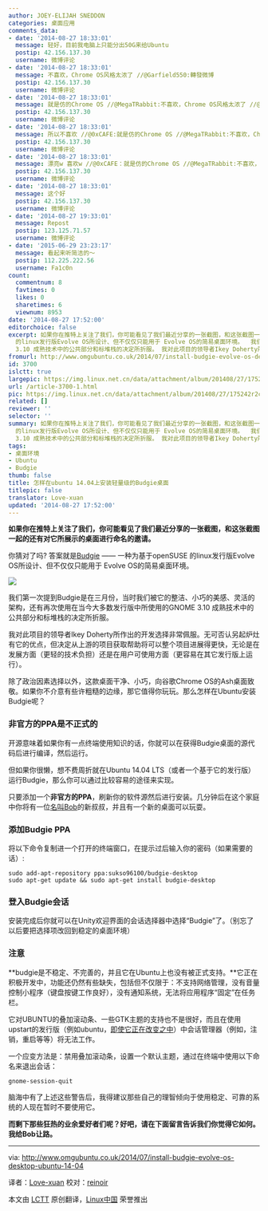 ```yaml
---
author: JOEY-ELIJAH SNEDDON
categories: 桌面应用
comments_data:
- date: '2014-08-27 18:33:01'
  message: 轻好，目前我电脑上只能分出50G来给Ubuntu
  postip: 42.156.137.30
  username: 微博评论
- date: '2014-08-27 18:33:01'
  message: 不喜欢，Chrome OS风格太浓了 //@Garfield550:轉發微博
  postip: 42.156.137.30
  username: 微博评论
- date: '2014-08-27 18:33:01'
  message: 就是仿的Chrome OS //@MegaTRabbit:不喜欢，Chrome OS风格太浓了 //@Garfield550:轉發微博
  postip: 42.156.137.30
  username: 微博评论
- date: '2014-08-27 18:33:01'
  message: 所以不喜欢 //@0xCAFE:就是仿的Chrome OS //@MegaTRabbit:不喜欢，Chrome OS风格太浓了 //@Garfield550:轉發微博
  postip: 42.156.137.30
  username: 微博评论
- date: '2014-08-27 18:33:01'
  message: 漂亮w 喜欢w //@0xCAFE：就是仿的Chrome OS //@MegaTRabbit:不喜欢，Chrome OS风格太浓了 //@Garfield550:轉發微博
  postip: 42.156.137.30
  username: 微博评论
- date: '2014-08-27 18:33:01'
  message: 这个好
  postip: 42.156.137.30
  username: 微博评论
- date: '2014-08-27 19:33:01'
  message: Repost
  postip: 123.125.71.57
  username: 微博评论
- date: '2015-06-29 23:23:17'
  message: 看起来听简洁的～
  postip: 112.225.222.56
  username: Fa1c0n
count:
  commentnum: 8
  favtimes: 0
  likes: 0
  sharetimes: 6
  viewnum: 8953
date: '2014-08-27 17:52:00'
editorchoice: false
excerpt: 如果你在推特上关注了我们，你可能看见了我们最近分享的一张截图，和这张截图一起的还有对它所展示的桌面进行命名的邀请。 你猜对了吗? 答案就是Budgie  一种为基于openSUSE
  的linux发行版Evolve OS所设计、但不仅仅只能用于 Evolve OS的简易桌面环境。  我们第一次提到Budgie是在三月份，当时我们被它的整洁、小巧的美感、灵活的架构，还有再次使用在当今大多数发行版中所使用的GNOME
  3.10 成熟技术中的公共部分和标堆栈的决定所折服。 我对此项目的领导者Ikey Doherty所作出的开发选择非常佩服。无可否认另起炉灶有它的优点，但决定从上
fromurl: http://www.omgubuntu.co.uk/2014/07/install-budgie-evolve-os-desktop-ubuntu-14-04
id: 3700
islctt: true
largepic: https://img.linux.net.cn/data/attachment/album/201408/27/175242r2c92e72pz6sppi5.png
url: /article-3700-1.html
pic: https://img.linux.net.cn/data/attachment/album/201408/27/175242r2c92e72pz6sppi5.png.thumb.jpg
related: []
reviewer: ''
selector: ''
summary: 如果你在推特上关注了我们，你可能看见了我们最近分享的一张截图，和这张截图一起的还有对它所展示的桌面进行命名的邀请。 你猜对了吗? 答案就是Budgie  一种为基于openSUSE
  的linux发行版Evolve OS所设计、但不仅仅只能用于 Evolve OS的简易桌面环境。  我们第一次提到Budgie是在三月份，当时我们被它的整洁、小巧的美感、灵活的架构，还有再次使用在当今大多数发行版中所使用的GNOME
  3.10 成熟技术中的公共部分和标堆栈的决定所折服。 我对此项目的领导者Ikey Doherty所作出的开发选择非常佩服。无可否认另起炉灶有它的优点，但决定从上
tags:
- 桌面环境
- Ubuntu
- Budgie
thumb: false
title: 怎样在ubuntu 14.04上安装轻量级的Budgie桌面
titlepic: false
translator: Love-xuan
updated: '2014-08-27 17:52:00'
---
```


**如果你在推特上关注了我们，你可能看见了我们最近分享的一张截图，和这张截图一起的还有对它所展示的桌面进行命名的邀请。**


你猜对了吗? 答案就是[Budgie](http://www.omgubuntu.co.uk/2014/03/budgie-desktop-chrome-os-like) —— 一种为基于openSUSE 的linux发行版Evolve OS所设计、但不仅仅只能用于 Evolve OS的简易桌面环境。


![](/data/attachment/album/201408/27/175242r2c92e72pz6sppi5.png)


我们第一次提到Budgie是在三月份，当时我们被它的整洁、小巧的美感、灵活的架构，还有再次使用在当今大多数发行版中所使用的GNOME 3.10 成熟技术中的公共部分和标堆栈的决定所折服。


我对此项目的领导者Ikey Doherty所作出的开发选择非常佩服。无可否认另起炉灶有它的优点，但决定从上游的项目获取帮助将可以整个项目进展得更快，无论是在发展方面（更轻的技术负担）还是在用户可使用方面（更容易在其它发行版上运行）。


除了政治因素选择以外，这款桌面干净、小巧，向谷歌Chrome OS的Ash桌面致敬。如果你不介意有些许粗糙的边缘，那它值得你玩玩。那么怎样在Ubuntu安装Budgie呢？


### 非官方的PPA是不正式的


开源意味着如果你有一点终端使用知识的话，你就可以在获得Budgie桌面的源代码后进行编译，然后运行。


但如果你很懒，想不费周折就在Ubuntu 14.04 LTS（或者一个基于它的发行版）运行Budgie，那么你可以通过比较容易的途径来实现。


只要添加一个**非官方的PPA**，刷新你的软件源然后进行安装。几分钟后在这个家庭中你将有一位[名叫Bob](http://en.wikipedia.org/wiki/Bob)的新叔叔，并且有一个新的桌面可以玩耍。


### 添加Budgie PPA


将以下命令复制进一个打开的终端窗口，在提示过后输入你的密码（如果需要的话）:



```
sudo add-apt-repository ppa:sukso96100/budgie-desktop
sudo apt-get update && sudo apt-get install budgie-desktop

```

### 登入Budgie会话


安装完成后你就可以在Unity欢迎界面的会话选择器中选择“Budgie”了。（别忘了以后要把选择项改回到稳定的桌面环境）


### 注意


**budgie是不稳定、不完善的，并且它在Ubuntu上也没有被正式支持。**它正在积极开发中，功能还仍然有些缺失，包括但不仅限于：不支持网络管理，没有音量控制小程序（键盘按键工作良好），没有通知系统，无法将应用程序“固定”在任务栏。


它对UBUNTU的叠加滚动条、一些GTK主题的支持也不是很好，而且在使用upstart的发行版（例如ubuntu，[即使它正在改变之中](http://www.omgubuntu.co.uk/2014/02/ubuntu-debian-switching-systemd)）中会话管理器（例如，注销，重启等等）将无法工作。


一个应变方法是：禁用叠加滚动条，设置一个默认主题，通过在终端中使用以下命名来退出会话：



```
gnome-session-quit

```

脑海中有了上述这些警告后，我得建议那些自己的理智倾向于使用稳定、可靠的系统的人现在暂时不要使用它。


**而剩下那些狂热的业余爱好者们呢？好吧，请在下面留言告诉我们你觉得它如何。我给Bob让路。**




---


via: <http://www.omgubuntu.co.uk/2014/07/install-budgie-evolve-os-desktop-ubuntu-14-04>


译者：[Love-xuan](https://github.com/Love-xuan) 校对：[reinoir](https://github.com/reinoi)


本文由 [LCTT](https://github.com/LCTT/TranslateProject) 原创翻译，[Linux中国](http://linux.cn/) 荣誉推出